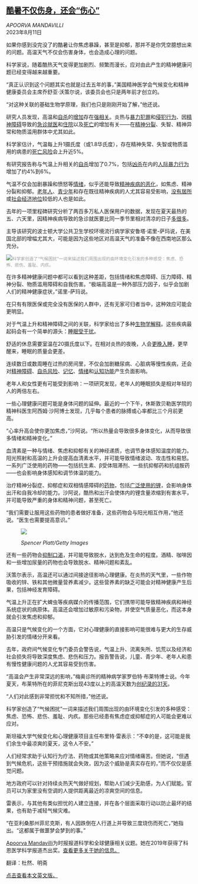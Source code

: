 <!--1691744821000-->
[酷暑不仅伤身，还会“伤心”](https://cn.nytimes.com/health/20230811/heat-mental-health/)
------

<address>APOORVA MANDAVILLI</address><time pudate="2023-08-11 04:38:39" datetime="2023-08-11 04:38:39">2023年8月11日</time><section><p>如果你感到没完没了的酷暑让你焦虑暴躁，甚至是抑郁，那并不是你凭空臆想出来的问题。高温天气不仅会伤害身体，也会造成心理的问题。</p><p>科学家说，随着酷热天气变得更加剧烈、频繁而漫长，应对由此产生的精神健康问题已经变得越来越重要。</p><p>“真正认识到这个问题其实也就是过去五年的事，”美国精神医学会气候变化和精神健康委员会主席乔舒亚·沃策尔说，该委员会也只是两年前才创立的。</p><p>“对这种关联的基础生物学原理，我们也只是刚刚开始了解，”他还说。</p><p>研究人员发现，高温和<a rel="noopener noreferrer" target="_blank" href="https://www.mdpi.com/1660-4601/11/11/11627">自杀</a>的<a rel="noopener noreferrer" target="_blank" href="https://www.nature.com/articles/s41591-019-0721-y">增加</a>存在<a rel="noopener noreferrer" target="_blank" href="https://pubmed.ncbi.nlm.nih.gov/30007545/">强相关</a>。炎热与<a rel="noopener noreferrer" target="_blank" href="https://www.nature.com/articles/s41598-017-06720-z">暴力犯罪</a>和<a rel="noopener noreferrer" target="_blank" href="https://link.springer.com/article/10.1007/s40641-019-00121-2">侵犯行为</a>、因<a rel="noopener noreferrer" target="_blank" href="https://pubmed.ncbi.nlm.nih.gov/31590065/">精神障碍</a>导致的<a rel="noopener noreferrer" target="_blank" href="https://www.sciencedirect.com/science/article/abs/pii/S0048969721033179?via%3Dihub">急诊就医</a>和<a rel="noopener noreferrer" target="_blank" href="https://journals.plos.org/plosone/article?id=10.1371/journal.pone.0155609">住院</a>以及<a rel="noopener noreferrer" target="_blank" href="https://pubmed.ncbi.nlm.nih.gov/18941580/">死亡</a>的增加有关——在<a rel="noopener noreferrer" target="_blank" href="https://agupubs.onlinelibrary.wiley.com/doi/10.1029/2022GH000729">精神分裂</a>、失智、精神异常和物质滥用群体中尤其如此。</p><p>科学家估计，气温每上升1摄氏度（或1.8华氏度），存在精神失常、失智或物质滥用的病患的<a rel="noopener noreferrer" target="_blank" href="https://pubmed.ncbi.nlm.nih.gov/22661680/">死亡风险</a>会上升近5%。</p><p>有研究报告称与气温上升相关的<a rel="noopener noreferrer" target="_blank" href="https://www.nature.com/articles/s41558-018-0222-x">自杀</a>增加了0.7%，包括<a rel="noopener noreferrer" target="_blank" href="https://ideas.repec.org/a/spr/climat/v135y2016i2p297-310.html" title="Link: https://ideas.repec.org/a/spr/climat/v135y2016i2p297-310.html">凶杀</a>在内的<a rel="noopener noreferrer" target="_blank" href="https://www.science.org/doi/10.1126/science.1235367" title="Link: https://www.science.org/doi/10.1126/science.1235367">人际暴力行为</a>增加了约4%到6%。</p><p>气温不仅会加剧暴躁和愤怒等<a rel="noopener noreferrer" target="_blank" href="https://pdf.sciencedirectassets.com/272394/1-s2.0-S0013935116X00060/1-s2.0-S001393511630281X/am.pdf">情绪</a>，似乎还能导致<a rel="noopener noreferrer" target="_blank" href="https://www.pnas.org/doi/10.1073/pnas.1801528115" title="Link: https://www.pnas.org/doi/10.1073/pnas.1801528115">精神疾病的恶化</a>，如焦虑、精神分裂和抑郁。<a rel="noopener noreferrer" target="_blank" href="https://pubmed.ncbi.nlm.nih.gov/29126638/">老年人</a>、<a rel="noopener noreferrer" target="_blank" href="https://academic.oup.com/aje/article/187/9/1931/5000161">青少年</a>和存在既往精神疾病的人尤其容易受影响，<a rel="noopener noreferrer" target="_blank" href="https://www.samhsa.gov/blog/heat-health-awareness-why-its-important-persons-substance-use-disorders-mental-health" title="Link: https://www.samhsa.gov/blog/heat-health-awareness-why-its-important-persons-substance-use-disorders-mental-health">没有居所</a>或<a rel="noopener noreferrer" target="_blank" href="https://agupubs.onlinelibrary.wiley.com/doi/10.1029/2021EF002016">社会经济地位</a>较低的人也是如此。</p><p>去年的一项里程碑研究分析了两百多万私人医保用户的数据，发现在夏天最热的五、六天里，因精神疾病导致的急诊就医要比同一季节里相对清凉的日子<a rel="noopener noreferrer" target="_blank" href="https://jamanetwork.com/journals/jamapsychiatry/fullarticle/2789481" title="Link: https://jamanetwork.com/journals/jamapsychiatry/fullarticle/2789481">多很多</a>。</p><p>主导该研究的波士顿大学公共卫生学校环境流行病学家安鲁塔·诺里-萨玛说，在美国北部的增幅尤其大，可能是因为这些地区对高温天气的准备不像在西南地区那么充分。</p><p><img src="https://images.weserv.nl/?url=static01.nyt.com/images/2023/08/10/multimedia/10SCI-heat-mental-02-kmjh/10SCI-heat-mental-02-kmjh-master1050.jpg"><small style="color: #999;">科学家创造了“气候困扰”一词来描述我们周围出现的由环境变化引发的多种感受：焦虑、恐怖、悲伤、羞耻、内疚。</small></p><p>在许多精神健康问题中都可以看到这种差距，包括情绪和焦虑障碍、压力障碍、精神分裂、物质滥用障碍和自我伤害。“极端高温是一种外部压力因子，似乎会加剧人们的精神健康症状，”诺里-萨玛说。</p><p>在只有有限医保或完全没有医保的人群中，还有无家可归者当中，这种效应可能会更明显。</p><p>对于气温上升和精神障碍之间的关联，科学家给出了多种<a rel="noopener noreferrer" target="_blank" href="https://pubmed.ncbi.nlm.nih.gov/30021956/" title="Link: https://pubmed.ncbi.nlm.nih.gov/30021956/">生物学解释</a>。这些疾病最起码会有一个简单的源头：<a rel="noopener noreferrer" target="_blank" href="https://pubmed.ncbi.nlm.nih.gov/30021956/" title="Link: https://pubmed.ncbi.nlm.nih.gov/30021956/">睡眠受干扰</a>。</p><p>舒适的休息需要室温在20摄氏度以下。在相对炎热的夜晚，人会<a rel="noopener noreferrer" target="_blank" href="https://www.cell.com/one-earth/fulltext/S2590-3322(22)00209-3" title="Link: https://www.cell.com/one-earth/fulltext/S2590-3322(22)00209-3">更晚入睡</a>，更早醒来，睡眠的质量会更差。</p><p>连续数日或数周睡在过热的房间里，不仅会加剧糖尿病、心脏病等慢性疾病，还会对<a rel="noopener noreferrer" target="_blank" href="https://www.annualreviews.org/doi/10.1146/annurev-clinpsy-032813-153716">精神障碍</a>、<a rel="noopener noreferrer" target="_blank" href="https://link.springer.com/article/10.1007/s11920-015-0554-4">自杀风险</a>、<a rel="noopener noreferrer" target="_blank" href="https://www.nature.com/articles/nn1851">记忆</a>、<a rel="noopener noreferrer" target="_blank" href="https://pubmed.ncbi.nlm.nih.gov/16137259/">情绪</a>和<a rel="noopener noreferrer" target="_blank" href="https://journals.plos.org/plosmedicine/article?id=10.1371/journal.pmed.1002605" title="Link: https://journals.plos.org/plosmedicine/article?id=10.1371/journal.pmed.1002605">认知功能</a>产生负面影响。</p><p>老年人和女性更有可能受到影响：一项研究发现，老年人的睡眠损失是相对年轻的人的两倍左右。</p><p>一些心理健康问题可能是身体问题的延伸。最近的一个下午，休斯敦贝勒医学院的精神科医生阿西姆·沙阿博士发现，几乎每个患者的脉搏或心率都比三个月前更高。</p><p>“心率升高会使你更加焦虑，”沙阿说。“所以热量会导致很多身体变化，从而导致很多情绪和精神变化。”</p><p>血清素是一种与情绪、焦虑和抑郁有关的神经递质，也调节身体感知温度的能力。阳光照射和高温的上升会提高血清素水平，并可能导致情绪波动、攻击性和易怒。一系列广泛使用的药物——包括抗生素、β受体阻滞剂、一些抗抑郁药和抗组胺药——也会影响身体感知和调节体温的能力。</p><p>治疗精神分裂症、抑郁症和双相情感障碍的<a rel="noopener noreferrer" target="_blank" href="https://www.sciencedirect.com/science/article/abs/pii/S0924933807013089?via%3Dihub">药物</a>，包括<a rel="noopener noreferrer" target="_blank" href="https://clincalc.com/DrugStats/Drugs/Lithium">广泛使用的锂</a>，会影响身体出汗和自我冷却的能力。沙阿说，酷热和出汗会使体内的锂含量浓缩到有害水平，并可能导致严重的身体和精神问题，甚至死亡。</p><p>“我们需要让服用这些药物的患者做好准备，这些药物会与阳光相互作用，”他还说。“医生也需要提高意识。”</p><p><figure><img src="https://images.weserv.nl/?url=static01.nyt.com/images/2023/08/10/multimedia/10SCI-heat-mental-03-bmlh/10SCI-heat-mental-03-bmlh-master1050.jpg"></p><figcaption> <cite>Spencer Platt/Getty Images</cite></figcaption></figure><p>还有一些药物会<a rel="noopener noreferrer" target="_blank" href="https://onlinelibrary.wiley.com/doi/10.1111/j.1468-1331.2009.02581.x">抑制口渴</a>，并可能导致脱水，达到危及生命的程度。酒精、咖啡因和一些增加尿量的药物也会导致脱水、精神问题和紊乱。</p><p>沃策尔表示，高温还可以通过间接途径影响心理健康。在炎热的天气里，一些作物吸收的锌、铁和其他微量营养素减少。这些营养素的缺乏可能会对精神健康产生后果，包括神经发育障碍。</p><p>气温上升正在扩大蜱虫等疾病媒介的传播范围，它们携带可能导致精神疾病和神经系统症状的病原体。高温还会增加过敏原和污染物，并使空气质量恶化，而这本身就会引发焦虑和抑郁。</p><p>高温只是气候变化的一个方面，它对心理健康的直接影响可能很难与更大的生存威胁引发的情绪分开来看。</p><p>去年，政府间气候变化专门委员会警告说，气温上升、流离失所、饥荒以及经济和社会损失将导致深度焦虑、悲伤和压力。报告警告说，儿童、青少年、老年人和患有慢性健康问题的人尤其容易受到伤害。</p><p>“高温会产生非常深远的影响，”梅奥诊所的精神病学家罗伯特·布莱特博士说。今年夏天，布莱特所在的菲尼克斯出现43度以上的高温天数为<a href="https://www.nytimes.com/2023/07/31/us/phoenix-heat-july.html" title="Link: https://www.nytimes.com/2023/07/31/us/phoenix-heat-july.html">创纪录的31天</a>。</p><p>“人们对此感到非常担忧和不知所措，”他还说。</p><p>科学家创造了“气候困扰”一词来描述我们周围出现的由环境变化引发的多种感受：焦虑、恐怖、悲伤、羞耻、内疚。那些已经患有焦虑症或抑郁症的人可能会更难以应对。</p><p>斯坦福大学气候变化和心理健康项目主任布里特·雷表示：“不幸的是，这可能是我们余生中最凉爽的夏天，这令人不安。”</p><p>人们经常求助于认知行为疗法、药物或其他策略来应对情绪痛苦。但她说，“但遇到气候危机，这些干预措施就会失效，因为这个威胁是真实存在的，”而不仅仅是感觉问题。</p><p>地方政府可以针对持续炎热天气做好规划，帮助人们减少无助感，为人们赋能。官员可以为家里没有空调的人提供距离最近的凉爽空间的信息。</p><p>雷表示，与其他有类似担忧的人建立连接，并在各个层面采取行动以防止最坏的结果，也有助于减轻气候灾难。</p><p>“在亚利桑那州菲尼克斯，有人因跌倒在人行道上并导致三度烧伤而死亡，”她指出。“这都属于做噩梦会梦到的事。”</p></section><footer><p><a rel="nofollow" target="_blank" href="https://www.nytimes.com/by/apoorva-mandavilli">Apoorva Mandavilli</a>为时报报道科学和全球健康相关议题。她在2019年获得了科恩医学科学报道杰出奖。<a rel="nofollow" target="_blank" href="https://www.nytimes.com/by/apoorva-mandavilli">查看更多关于她的信息。</a></p><p>翻译：杜然、明斋</p><p><a rel="nofollow" target="_blank" href="https://www.nytimes.com/2023/08/10/health/heat-mental-health.html">点击查看本文英文版。</a></p></footer>
